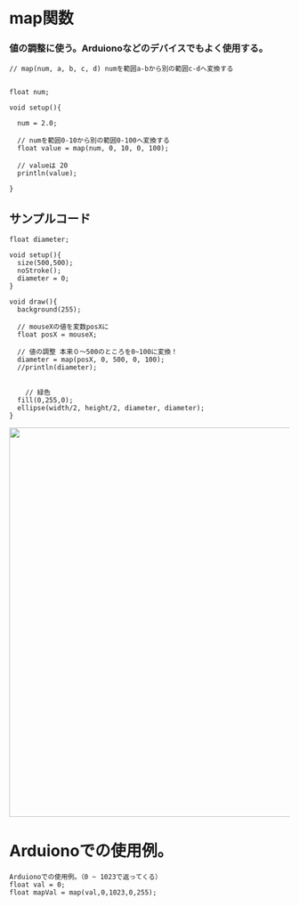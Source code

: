 # map関数

### 値の調整に使う。Arduionoなどのデバイスでもよく使用する。

```
// map(num, a, b, c, d) numを範囲a-bから別の範囲c-dへ変換する


float num;

void setup(){
  
  num = 2.0;
  
  // numを範囲0-10から別の範囲0-100へ変換する
  float value = map(num, 0, 10, 0, 100);
  
  // valueは 20
  println(value);
  
}

```


## サンプルコード

```
float diameter;

void setup(){
  size(500,500);
  noStroke();
  diameter = 0;
}

void draw(){
  background(255);
  
  // mouseXの値を変数posXに
  float posX = mouseX;
  
  // 値の調整 本来０〜500のところを0~100に変換！
  diameter = map(posX, 0, 500, 0, 100);
  //println(diameter);
  
  
    // 緑色
  fill(0,255,0);
  ellipse(width/2, height/2, diameter, diameter);
}

```


<img src="https://github.com/55Kaerukun/Processing/blob/master/images/map.png" width="700px">


# Arduionoでの使用例。
```
Arduionoでの使用例。（0 ~ 1023で返ってくる）
float val = 0;
float mapVal = map(val,0,1023,0,255);
```


